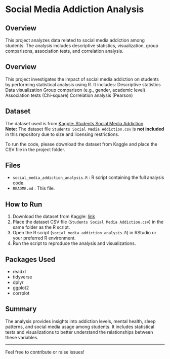 # Social Media Addiction Analysis

## Overview
This project analyzes data related to social media addiction among students. The analysis includes descriptive statistics, visualization, group comparisons, association tests, and correlation analysis.
## Overview
This project investigates the impact of social media addiction on students by performing statistical analysis using R. It includes:
  Descriptive statistics
Data visualization Group comparison (e.g., gender, academic level)
Association tests (Chi-square)
Correlation analysis (Pearson)


## Dataset
The dataset used is from [Kaggle: Students Social Media Addiction](https://www.kaggle.com/datasets/adilshamim8/social-media-addiction-vs-relationships).  
**Note:** The dataset file `Students Social Media Addiction.csv` is **not included** in this repository due to size and licensing restrictions.

To run the code, please download the dataset from Kaggle and place the CSV file in the project folder.

## Files
- `social_media_addiction_analysis.R` : R script containing the full analysis code.
- `README.md` : This file.

## How to Run
1. Download the dataset from Kaggle: [link](https://www.kaggle.com/datasets/adilshamim8/social-media-addiction-vs-relationships)
2. Place the dataset CSV file (`Students Social Media Addiction.csv`) in the same folder as the R script.
3. Open the R script (`social_media_addiction_analysis.R`) in RStudio or your preferred R environment.
4. Run the script to reproduce the analysis and visualizations.

## Packages Used
- readxl
- tidyverse
- dplyr
- ggplot2
- corrplot

## Summary
The analysis provides insights into addiction levels, mental health, sleep patterns, and social media usage among students. It includes statistical tests and visualizations to better understand the relationships between these variables.

---
  
  Feel free to contribute or raise issues!
  
  
